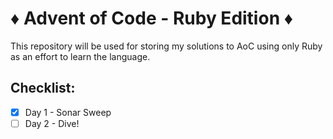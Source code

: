 # ♦️ Advent of Code - Ruby Edition ♦️

This repository will be used for storing my solutions to AoC using only Ruby as an effort to learn the language. 

## Checklist: 

- [x] Day 1 - Sonar Sweep
- [ ] Day 2 - Dive!
